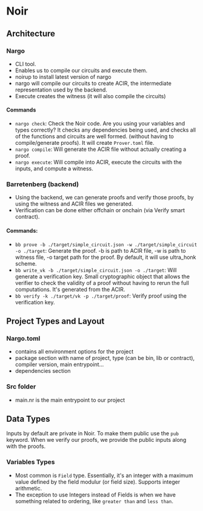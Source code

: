 # Noir

## Architecture

### Nargo

- CLI tool.
- Enables us to compile our circuits and execute them.
- noirup to install latest version of nargo
- nargo will compile our circuits to create ACIR, the intermediate representation used by the backend.
- Execute creates the witness (it will also compile the circuits)

#### Commands
- `nargo check`: Check the Noir code. Are you using your variables and types correctly? It checks any dependencies being used, and checks all of the functions and circuits are well formed. (without having to compile/generate proofs). It will create `Prover.toml` file.
- `nargo compile`: Will generate the ACIR file without actually creating a proof.
- `nargo execute`: Will compile into ACIR, execute the circuits with the inputs, and compute a witness.

### Barretenberg (backend)

- Using the backend, we can generate proofs and verify those proofs, by using the witness and ACIR files we generated.
- Verification can be done either offchain or onchain (via Verify smart contract).

#### Commands:

- `bb prove -b ./target/simple_circuit.json -w ./target/simple_circuit -o ./target`: Generate the proof. -b is path to ACIR file, -w is path to witness file, -o target path for the proof. By default, it will use ultra_honk scheme.
- `bb write_vk -b ./target/simple_circuit.json -o ./target`: Will generate a verification key. Small cryptographic object that allows the verifier to check the validity of a proof without having to rerun the full computations. It's generated from the ACIR.
- `bb verify -k ./target/vk -p ./target/proof`: Verify proof using the verification key. 

## Project Types and Layout

### Nargo.toml

- contains all environment options for the project
- package section with name of project, type (can be bin, lib or contract), compiler version, main entrypoint...
- dependencies section

### Src folder

- main.nr is the main entrypoint to our project

## Data Types

Inputs by default are private in Noir. To make them public use the `pub` keyword. When we verify our proofs, we provide the public inputs along with the proofs.

### Variables Types

- Most common is `Field` type. Essentially, it's an integer with a maximum value defined by the field modulur (or field size). Supports integer arithmetic.
- The exception to use Integers instead of Fields is when we have something related to ordering, like `greater than` and `less than`.
